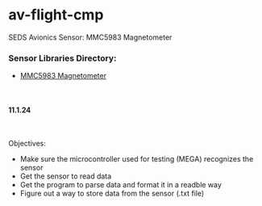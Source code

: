 # av-flight-cmp

SEDS Avionics Sensor: MMC5983 Magnetometer
<br/>

<h3>Sensor Libraries Directory:</h3>
<ul>
  <li><a href="https://github.com/sparkfun/SparkFun_MMC5983MA_Magnetometer_Arduino_Library/tree/main" target="_blank">MMC5983 Magnetometer</a></li>
 </ul>
<br/>
<h4>11.1.24</h4>
<br/>
<p>Objectives:</p>
<ul>
  <li>Make sure the microcontroller used for testing (MEGA) recognizes the sensor</li>
  <li>Get the sensor to read data</li>
  <li>Get the program to parse data and format it in a readble way</li>
  <li>Figure out a way to store data from the sensor (.txt file)</li>
</ul>
